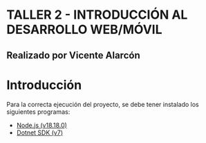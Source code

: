 # TALLER 2 - INTRODUCCIÓN AL DESARROLLO WEB/MÓVIL
## Realizado por Vicente Alarcón

# Introducción
Para la correcta ejecución del proyecto, se debe tener instalado los siguientes programas:
- [Node.js (v18.18.0)]()
- [Dotnet SDK (v7)]()